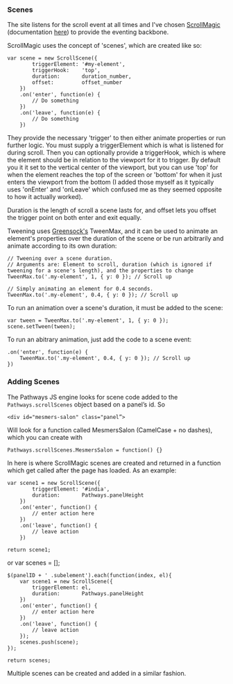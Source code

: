 ### Scenes

The site listens for the scroll event at all times and I've chosen [ScrollMagic](http://janpaepke.github.io/ScrollMagic/) (documentation [here](http://janpaepke.github.io/ScrollMagic/docs/index.html)) to provide the eventing backbone.

ScrollMagic uses the concept of 'scenes', which are created like so:

    var scene = new ScrollScene({
            triggerElement: '#my-element',
            triggerHook:    'top',
            duration:       duration_number,
            offset:         offset_number
        })
        .on('enter', function(e) {
            // Do something
        })
        .on('leave', function(e) {
            // Do something
        })

They provide the necessary 'trigger' to then either animate properties or run further logic. You must supply a triggerElement which is what is listened for during scroll. Then you can optionally provide a triggerHook, which is where the element should be in relation to the viewport for it to trigger. By default you it it set to the vertical center of the viewport, but you can use 'top' for when the element reaches the top of the screen or 'bottom' for when it just enters the viewport from the bottom (I added those myself as it typically uses 'onEnter' and 'onLeave' which confused me as they seemed opposite to how it actually worked).

Duration is the length of scroll a scene lasts for, and offset lets you offset the trigger point on both enter and exit equally.

Tweening uses [Greensock's](http://www.greensock.com/) TweenMax, and it can be used to animate an element's properties over the duration of the scene or be run arbitrarily and animate according to its own duration:

    // Tweening over a scene duration.
    // Arguments are: Element to scroll, duration (which is ignored if tweening for a scene's length), and the properties to change
    TweenMax.to('.my-element', 1, { y: 0 }); // Scroll up

    // Simply animating an element for 0.4 seconds.
    TweenMax.to('.my-element', 0.4, { y: 0 }); // Scroll up

To run an animation over a scene's duration, it must be added to the scene:

    var tween = TweenMax.to('.my-element', 1, { y: 0 });
    scene.setTween(tween);

To run an abitrary animation, just add the code to a scene event:

    .on('enter', function(e) {
        TweenMax.to('.my-element', 0.4, { y: 0 }); // Scroll up
    })


### Adding Scenes

The Pathways JS engine looks for scene code added to the `Pathways.scrollScenes` object based on a panel’s id. So

    <div id="mesmers-salon" class="panel”>

Will look for a function called MesmersSalon (CamelCase + no dashes), which you can create with

    Pathways.scrollScenes.MesmersSalon = function() {}

In here is where ScrollMagic scenes are created and returned in a function which get called after the page has loaded. As an example:

    var scene1 = new ScrollScene({
            triggerElement: '#india',
            duration:       Pathways.panelHeight
        })
        .on('enter', function() {
            // enter action here
        })
        .on('leave', function() {
            // leave action
        })

    return scene1;

or
    var scenes = [];

    $(panelID + ' .subelement').each(function(index, el){
        var scene1 = new ScrollScene({
            triggerElement: el,
            duration:       Pathways.panelHeight
        })
        .on('enter', function() {
            // enter action here
        })
        .on('leave', function() {
            // leave action
        });
        scenes.push(scene);
    });

    return scenes;

Multiple scenes can be created and added in a similar fashion.
